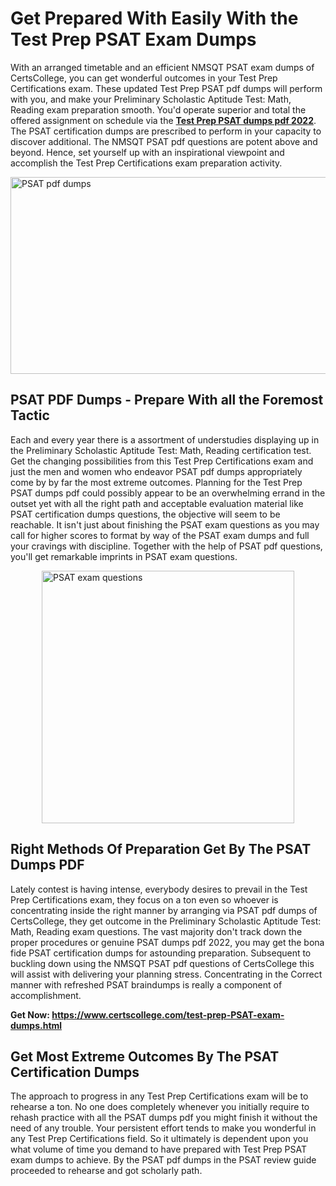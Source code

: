 <h1><strong>Get Prepared With Easily With the Test Prep PSAT Exam Dumps&nbsp;</strong></h1>
<p><span style="font-weight: 400;">With an arranged timetable and an efficient NMSQT PSAT exam dumps of CertsCollege, you can get wonderful outcomes in your Test Prep Certifications exam. These updated Test Prep PSAT pdf dumps will perform with you, and make your Preliminary Scholastic Aptitude Test: Math, Reading exam preparation smooth. You'd operate superior and total the offered assignment on schedule via the <strong><a href="https://www.certscollege.com/test-prep-PSAT-exam-dumps.html">Test Prep PSAT dumps pdf 2022</a></strong>. The PSAT certification dumps are prescribed to perform in your capacity to discover additional. The NMSQT PSAT pdf questions are potent above and beyond. Hence, set yourself up with an inspirational viewpoint and accomplish the Test Prep Certifications exam preparation activity.&nbsp;</span></p>
<p><span style="font-weight: 400;"><img style="display: block; margin-left: auto; margin-right: auto;" src="https://i.ibb.co/CPDK3ps/Yellow-and-Blue-Initiative-Blog-Banner.png" alt="PSAT pdf dumps" width="559" height="315" /></span></p>
<h2><strong>PSAT PDF Dumps - Prepare With all the Foremost Tactic</strong></h2>
<p><span style="font-weight: 400;">Each and every year there is a assortment of understudies displaying up in the Preliminary Scholastic Aptitude Test: Math, Reading certification test. Get the changing possibilities from this Test Prep Certifications exam and just the men and women who endeavor PSAT pdf dumps appropriately come by by far the most extreme outcomes. Planning for the Test Prep PSAT dumps pdf could possibly appear to be an overwhelming errand in the outset yet with all the right path and acceptable evaluation material like PSAT certification dumps questions, the objective will seem to be reachable. It isn't just about finishing the PSAT exam questions as you may call for higher scores to format by way of the PSAT exam dumps and full your cravings with discipline. Together with the help of PSAT pdf questions, you'll get remarkable imprints in PSAT exam questions.</span></p>
<p><span style="font-weight: 400;"><a href="https://tinyurl.com/y345slgb"><img style="display: block; margin-left: auto; margin-right: auto;" src="https://i.ibb.co/9tMrhdY/Teacher-Appreciation-Invitation.png" alt="PSAT exam questions " width="404" height="404" /></a></span></p>
<h2><strong>Right Methods Of Preparation Get By The PSAT Dumps PDF</strong></h2>
<p><span style="font-weight: 400;">Lately contest is having intense, everybody desires to prevail in the Test Prep Certifications exam, they focus on a ton even so whoever is concentrating inside the right manner by arranging via PSAT pdf dumps of CertsCollege, they get outcome in the Preliminary Scholastic Aptitude Test: Math, Reading exam questions. The vast majority don't track down the proper procedures or genuine PSAT dumps pdf 2022, you may get the bona fide PSAT certification dumps for astounding preparation. Subsequent to buckling down using the NMSQT PSAT pdf questions of CertsCollege this will assist with delivering your planning stress. Concentrating in the Correct manner with refreshed PSAT braindumps is really a component of accomplishment.</span></p>
<p><span style="font-weight: 400;"><strong>Get Now: <a href="https://www.certscollege.com/test-prep-PSAT-exam-dumps.html">https://www.certscollege.com/test-prep-PSAT-exam-dumps.html</a></strong></span></p>
<h2><strong>Get Most Extreme Outcomes By The PSAT Certification Dumps</strong></h2>
<p><span style="font-weight: 400;">The approach to progress in any Test Prep Certifications exam will be to rehearse a ton. No one does completely whenever you initially require to rehash practice with all the PSAT dumps pdf you might finish it without the need of any trouble. Your persistent effort tends to make you wonderful in any Test Prep Certifications field. So it ultimately is dependent upon you what volume of time you demand to have prepared with Test Prep PSAT exam dumps to achieve. By the PSAT pdf dumps in the PSAT review guide proceeded to rehearse and got scholarly path.</span></p>
